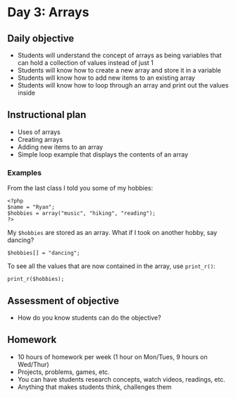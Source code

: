 # Day 3: Arrays

## Daily objective

* Students will understand the concept of arrays as being variables that can hold a collection of values instead of just 1
* Students will know how to create a new array and store it in a variable
* Students will know how to add new items to an existing array
* Students will know how to loop through an array and print out the values inside

## Instructional plan

* Uses of arrays
* Creating arrays
* Adding new items to an array
* Simple loop example that displays the contents of an array

### Examples

From the last class I told you some of my hobbies:

    <?php
    $name = "Ryan";
    $hobbies = array("music", "hiking", "reading");
    ?>
    
My `$hobbies` are stored as an array.  What if I took on another hobby, say dancing?

    $hobbies[] = "dancing";
    
To see all the values that are now contained in the array, use `print_r()`:

    print_r($hobbies);

## Assessment of objective

* How do you know students can do the objective?

## Homework

* 10 hours of homework per week (1 hour on Mon/Tues, 9 hours on Wed/Thur)
* Projects, problems, games, etc.
* You can have students research concepts, watch videos, readings, etc.
* Anything that makes students think, challenges them

